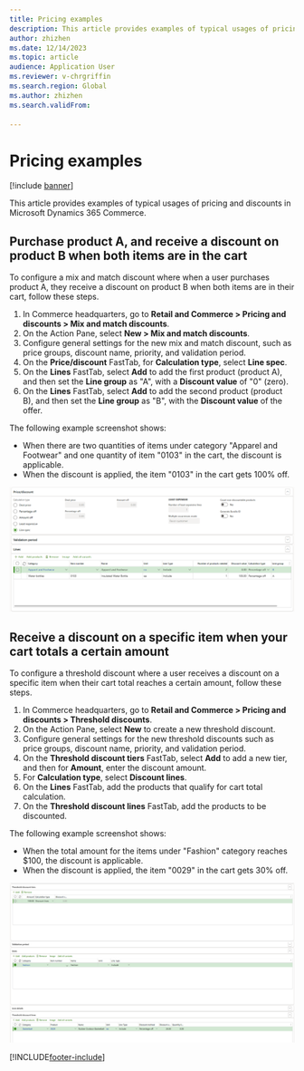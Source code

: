 ```yaml
---
title: Pricing examples
description: This article provides examples of typical usages of pricing and discounts in Microsoft Dynamics 365 Commerce.
author: zhizhen
ms.date: 12/14/2023
ms.topic: article
audience: Application User
ms.reviewer: v-chrgriffin
ms.search.region: Global
ms.author: zhizhen
ms.search.validFrom:

---
```


# Pricing examples

[!include [banner](../includes/banner.md)]

This article provides examples of typical usages of pricing and discounts in Microsoft Dynamics 365 Commerce.

## Purchase product A, and receive a discount on product B when both items are in the cart

To configure a mix and match discount where when a user purchases product A, they receive a discount on product B when both items are in their cart, follow these steps.

1. In Commerce headquarters, go to **Retail and Commerce \> Pricing and discounts \> Mix and match discounts**.
1. On the Action Pane, select **New \> Mix and match discounts**.
1. Configure general settings for the new mix and match discount, such as price groups, discount name, priority, and validation period.
1. On the **Price/discount** FastTab, for **Calculation type**, select **Line spec**.
1. On the **Lines** FastTab, select **Add** to add the first product (product A), and then set the **Line group** as "A", with a **Discount value** of "0" (zero).
1. On the **Lines** FastTab, select **Add** to add the second product (product B), and then set the **Line group** as "B", with the **Discount value** of the offer.

The following example screenshot shows:
- When there are two quantities of items under category "Apparel and Footwear" and one quantity of item "0103" in the cart, the discount is applicable.
- When the discount is applied, the item "0103" in the cart gets 100% off.

![Purchase product A, and receive a discount on product B when both items are in your cart](./media/mix-and-match-sample-1.png)

## Receive a discount on a specific item when your cart totals a certain amount

To configure a threshold discount where a user receives a discount on a specific item when their cart total reaches a certain amount, follow these steps.

1. In Commerce headquarters, go to **Retail and Commerce \> Pricing and discounts \> Threshold discounts**.
1. On the Action Pane, select **New** to create a new threshold discount.
1. Configure general settings for the new threshold discounts such as price groups, discount name, priority, and validation period.
1. On the **Threshold discount tiers** FastTab, select **Add** to add a new tier, and then for **Amount**, enter the discount amount.
1. For **Calculation type**, select **Discount lines**.
1. On the **Lines** FastTab, add the products that qualify for cart total calculation.
1. On the **Threshold discount lines** FastTab, add the products to be discounted.

The following example screenshot shows:
- When the total amount for the items under "Fashion" category reaches $100, the discount is applicable.
- When the discount is applied, the item "0029" in the cart gets 30% off.

![threshold sample 1](./media/threshold-sample-1.png)

[!INCLUDE[footer-include](../includes/footer-banner.md)]
